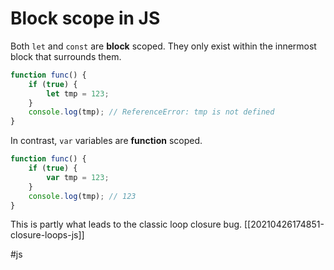 # Block scope in JS

Both `let` and `const` are **block** scoped. They only exist within the innermost block that surrounds them.
```js
function func() {
    if (true) {
        let tmp = 123;
    }
    console.log(tmp); // ReferenceError: tmp is not defined
}
```

In contrast, `var` variables are **function** scoped.
```js
function func() {
    if (true) {
        var tmp = 123;
    }
    console.log(tmp); // 123
}
```

This is partly what leads to the classic loop closure bug. [[20210426174851-closure-loops-js]]

#js
